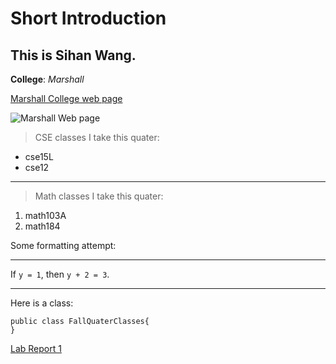 # Short Introduction
## This is Sihan Wang.
**College**: *Marshall*

[Marshall College web page](https://marshall.ucsd.edu/)

![Marshall Web page](marshall.png)

> CSE classes I take this quater:
* cse15L
* cse12

---

> Math classes I take this quater:
1. math103A
2. math184


Some formatting attempt:

---
If `y = 1`, then `y + 2 = 3`.

---
Here is a class:
```
public class FallQuaterClasses{
}
```
[Lab Report 1](lab-report-1-week-0.html)